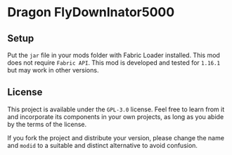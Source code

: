 # Dragon FlyDownInator5000

## Setup

Put the `jar` file in your mods folder with Fabric Loader installed. This mod does not
require `Fabric API`. This mod is developed and tested for `1.16.1` but may work in other versions.

## License

This project is available under the `GPL-3.0` license. Feel free to learn from it and incorporate
its components in your own projects, as long as you abide by the terms of the license.

If you fork the project and distribute your version, please change the name and `modid` to a
suitable and distinct alternative to avoid confusion.
